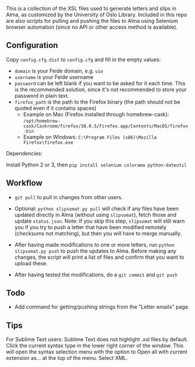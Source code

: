
This is a collection of the XSL files used to generate letters and slips in Alma, as customized by the University of Oslo Library. Included in this repo are also scripts for pulling and pushing the files to Alma using Selenium browser automation (since no API or other access method is available).

## Configuration

Copy `config.cfg.dist` to `config.cfg` and fill in the empty values:

* `domain` is your Feide domain, e.g. `uio`
* `username` is your Feide username
* `password` can be left blank if you want to be asked for it each time. This is the recommended solution,
  since it's not recommended to store your password in plain text.
* `firefox_path` is the path to the Firefox binary (the path should not be quoted even if it contains spaces)
  * Example on Mac (Firefox installed through homebrew-cask): `/opt/homebrew-cask/Caskroom/firefox/38.0.5/Firefox.app/Contents/MacOS/firefox-bin`
  * Example on Windows: `C:\Program Files (x86)\Mozilla Firefox\firefox.exe`

Dependencies:

Install Python 2 or 3, then `pip install selenium colorama python-dateutil`

## Workflow

- `git pull` to pull in changes from other users.

- Optional: `python slipsomat.py pull` will check if any files have been updated
  directly in Alma (without using `slipsomat`), fetch those and update `status.json`.
  Note: If you skip this step, `slipsomat` will still warn you if you try to push a
  letter that have been modified remotely (checksums not matching), but then you will
  have to merge manually.

- After having made modifications to one or more letters, run `python slipsomat.py push`
  to push the updates to Alma. Before making any changes, the script will print a list
  of files and confirm that you want to upload these.

- After having tested the modifications, do a `git commit` and `git push`

## Todo

- Add command for getting/pushing strings from the "Letter emails" page.


## Tips

For Sublime Text users: Sublime Text does not highlight .xsl files by default. Click the current syntax type in the lower right corner of the window. This will open the syntax selection menu with the option to Open all with current extension as... at the top of the menu. Select XML.
